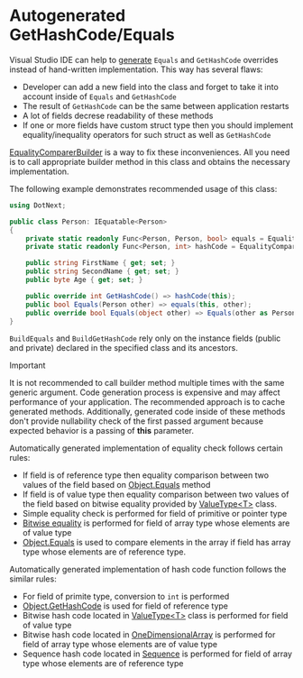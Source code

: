 Autogenerated GetHashCode/Equals
====
Visual Studio IDE can help to [generate](https://docs.microsoft.com/en-us/visualstudio/ide/reference/generate-equals-gethashcode-methods) `Equals` and `GetHashCode` overrides instead of hand-written implementation. This way has several flaws:
* Developer can add a new field into the class and forget to take it into account inside of `Equals` and `GetHashCode`
* The result of `GetHashCode` can be the same between application restarts
* A lot of fields decrese readability of these methods
* If one or more fields have custom struct type then you should implement equality/inequality operators for such struct as well as `GetHashCode`

[EqualityComparerBuilder](../../api/DotNext.EqualityComparerBuilder.yml) is a way to fix these inconveniences. All you need is to call appropriate builder method in this class and obtains the necessary implementation.

The following example demonstrates recommended usage of this class:

```csharp
using DotNext;

public class Person: IEquatable<Person>
{
    private static readonly Func<Person, Person, bool> equals = EqualityComparerBuilder.BuildEquals<Person>();
    private static readonly Func<Person, int> hashCode = EqualityComparerBuilder.BuildGetHashCode<Person>();

    public string FirstName { get; set; }
    public string SecondName { get; set; }
    public byte Age { get; set; }

    public override int GetHashCode() => hashCode(this);
    public bool Equals(Person other) => equals(this, other);
    public override bool Equals(object other) => Equals(other as Person);
}
```

`BuildEquals` and `BuildGetHashCode` rely only on the instance fields (public and private) declared in the specified class and its ancestors. 

> [!IMPORTANT]
> It is not recommended to call builder method multiple times with the same generic argument. Code generation process is expensive and may affect performance of your application. The recommended approach is to cache generated methods. Additionally, generated code inside of these methods don't provide nullability check of the first passed argument because expected behavior is a passing of **this** parameter. 

Automatically generated implementation of equality check follows certain rules:
* If field is of reference type then equality comparison between two values of the field based on [Object.Equals](https://docs.microsoft.com/en-us/dotnet/api/system.object.equals) method
* If field is of value type then equality comparison between two values of the field based on bitwise equality provided by [ValueType&lt;T&gt;](../../api/DotNext.ValueType-1.yml) class.
* Simple equality check is performed for field of primitive or pointer type
* [Bitwise equality](../../api/DotNext.OneDimensionalArray.yml) is performed for field of array type whose elements are of value type
* [Object.Equals](https://docs.microsoft.com/en-us/dotnet/api/system.object.equals) is used to compare elements in the array if field has array type whose elements are of reference type.

Automatically generated implementation of hash code function follows the similar rules:
* For field of primite type, conversion to `int` is performed
* [Object.GetHashCode](https://docs.microsoft.com/en-us/dotnet/api/system.object.gethashcode) is used for field of reference type
* Bitwise hash code located in [ValueType&lt;T&gt;](../../api/DotNext.ValueType-1.yml) class is performed for field of value type
* Bitwise hash code located in [OneDimensionalArray](../../api/DotNext.OneDimensionalArray.yml) is performed for field of array type whose elements are of value type
* Sequence hash code located in [Sequence](../../api/DotNext.Sequence.yml) is performed for field of array type whose elements are of reference type
